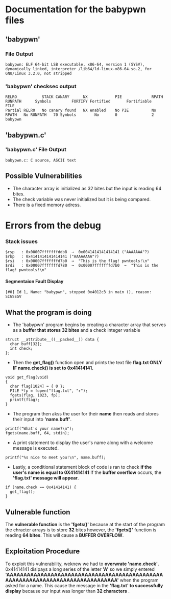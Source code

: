 # Documentation for the babypwn files

## 'babypwn'

### File Output
```
babypwn: ELF 64-bit LSB executable, x86-64, version 1 (SYSV), dynamically linked, interpreter /lib64/ld-linux-x86-64.so.2, for GNU/Linux 3.2.0, not stripped
```
### 'babypwn' checksec output
```
RELRO           STACK CANARY      NX            PIE             RPATH      RUNPATH      Symbols         FORTIFY Fortified       Fortifiable     FILE
Partial RELRO   No canary found   NX enabled    No PIE          No RPATH   No RUNPATH   70 Symbols        No       0               2               babypwn
```
## 'babypwn.c'

### 'babypwn.c' File Output
```
babypwn.c: C source, ASCII text
```

## Possible Vulnerabilities
- The character array is initialized as 32 bites but the input is reading 64 bites.
- The check variable was never initialized but it is being compared.
- There is a fixed memory adress.
# Errors from the debug
### Stack issues 
```
$rsp   : 0x00007fffffffddb8  →  0x0041414141414141 ("AAAAAAA"?)
$rbp   : 0x4141414141414141 ("AAAAAAAA"?)
$rsi   : 0x00007fffffffd7b0  →  "This is the flag! pwntools!\n"
$rdi   : 0x00007fffffffd780  →  0x00007fffffffd7b0  →  "This is the flag! pwntools!\n"
```
#### Segmentaion Fault Display
```
[#0] Id 1, Name: "babypwn", stopped 0x4012c3 in main (), reason: SIGSEGV
```

## What the program is doing
- The 'babypwn' program begins by creating a character array that serves as a **buffer that stores 32 bites** and a check integer variable
``` 
struct __attribute__((__packed__)) data {
  char buff[32];
  int check;
};
```
- Then the **get_flag()** function open and prints the text file **flag.txt ONLY IF name.check() is set to 0x41414141.** 
```
void get_flag(void)
{
  char flag[1024] = { 0 };
  FILE *fp = fopen("flag.txt", "r");
  fgets(flag, 1023, fp);
  printf(flag);
}
```
- The program then akss the user for their **name** then reads and stores their input into **'name.buff'**.
```
printf("What's your name?\n");
fgets(name.buff, 64, stdin);
```
- A print statement to display the user's name along with a welcome message is executed.
```
printf("%s nice to meet you!\n", name.buff);
```
- Lastly, a conditional statement block of code is ran to check **if the user's name is equal to 0X41414141** If the **buffer overflow** occurs, the **'flag.txt' message will appear**.
```
if (name.check == 0x41414141) {
  get_flag();
}
```
## Vulnerable function
The **vulnerable function** is the **'fgets()'** because at the start of the program the chracter arrays is to store **32** bites however, the **'fgets()'** function is reading **64 bites**. This will cause  a **BUFFER OVERFLOW**.

## Exploitation Procedure
To exploit this vulnerability, weknew we had to **overwrate 'name.check'**. 0x41414141 dislpays a long series of the letter **'A'** so we simply entered **'AAAAAAAAAAAAAAAAAAAAAAAAAAAAAAAAAAAAAAAAAAAAAAAAAAAAAAAAAAAAAAAAAAAAAAAAAAAAAAA'** when the program asked for a name. This cause the message in the **'flag.txt' to successfully display** because our input was longer than **32 characters** .




